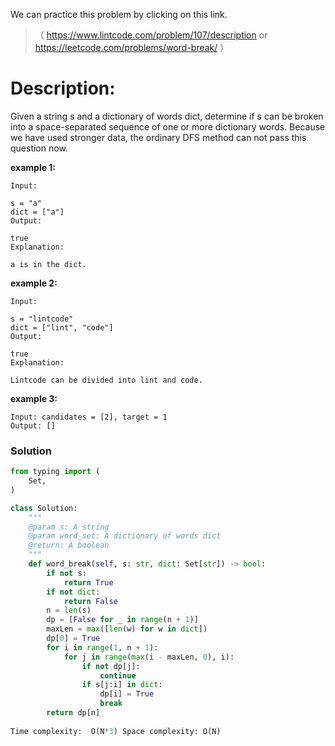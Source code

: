 We can practice this problem by clicking on this link.
>（  https://www.lintcode.com/problem/107/description or https://leetcode.com/problems/word-break/ ）
# Description:
 <p>  Given a string s and a dictionary of words dict, determine if s can be broken into a space-separated sequence of one or more dictionary words.
Because we have used stronger data, the ordinary DFS method can not pass this question now.
  </p> 
  
**example 1:**
```
Input:

s = "a"
dict = ["a"]
Output:

true
Explanation:

a is in the dict.
```
**example 2:**
```
Input:

s = "lintcode"
dict = ["lint", "code"]
Output:

true
Explanation:

Lintcode can be divided into lint and code.
```

**example 3:**
```
Input: candidates = [2], target = 1
Output: []
```


 ### Solution

```Python
from typing import (
    Set,
)

class Solution:
    """
    @param s: A string
    @param word_set: A dictionary of words dict
    @return: A boolean
    """
    def word_break(self, s: str, dict: Set[str]) -> bool:
        if not s:
            return True
        if not dict:
            return False
        n = len(s)
        dp = [False for _ in range(n + 1)]
        maxLen = max([len(w) for w in dict])
        dp[0] = True
        for i in range(1, n + 1):
            for j in range(max(i - maxLen, 0), i):
                if not dp[j]:
                    continue
                if s[j:i] in dict:
                    dp[i] = True
                    break
        return dp[n]
           
Time complexity:  O(N*3) Space complexity: O(N) 
```
